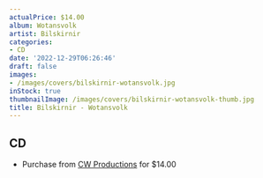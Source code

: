 ```yaml
---
actualPrice: $14.00
album: Wotansvolk
artist: Bilskirnir
categories:
- CD
date: '2022-12-29T06:26:46'
draft: false
images:
- /images/covers/bilskirnir-wotansvolk.jpg
inStock: true
thumbnailImage: /images/covers/bilskirnir-wotansvolk-thumb.jpg
title: Bilskirnir - Wotansvolk
---
```


## CD
* Purchase from [CW Productions](https://shop.cwproductions.net/products/bilskirnir-wotansvolk-cd) for $14.00

